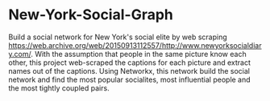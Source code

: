 # New-York-Social-Graph
Build a social network for New York's social elite by web scraping https://web.archive.org/web/20150913112557/http://www.newyorksocialdiary.com/. With the assumption that people in the same picture know each other, this project web-scraped the captions for each picture and extract names out of the captions. Using Networkx, this network build the social network and find the most popular socialites, most influential people and the most tightly coupled pairs. 
